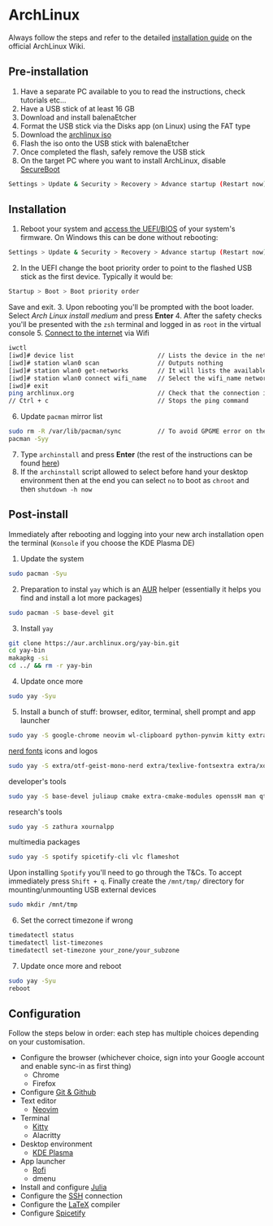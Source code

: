 # ArchLinux 

Always follow the steps and refer to the detailed [installation guide](https://wiki.archlinux.org/title/Installation_guide) on the official ArchLinux Wiki. 

## Pre-installation
1. Have a separate PC available to you to read the instructions, check tutorials etc...
2. Have a USB stick of at least 16 GB 
3. Download and install balenaEtcher
4. Format the USB stick via the Disks app (on Linux) using the FAT type
5. Download the [archlinux iso](https://archlinux.org/download/)
6. Flash the iso onto the USB stick with balenaEtcher
7. Once completed the flash, safely remove the USB stick
8. On the target PC where you want to install ArchLinux, disable [SecureBoot](https://wiki.archlinux.org/title/Unified_Extensible_Firmware_Interface/Secure_Boot#Disabling_Secure_Boot)
```bash
Settings > Update & Security > Recovery > Advance startup (Restart now) > Troubleshoot > Advanced options > UEFI Firmware settings (Restart)
```

## Installation
1. Reboot your system and [access the UEFI/BIOS](https://wiki.archlinux.org/title/Unified_Extensible_Firmware_Interface/Secure_Boot#Before_booting_the_OS) of your system's firmware. On Windows this can be done without rebooting: 
```bash
Settings > Update & Security > Recovery > Advance startup (Restart now) > Troubleshoot > Advanced options > UEFI Firmware settings (Restart)
```
2. In the UEFI change the boot priority order to point to the flashed USB stick as the first device. Typically it would be:
```bash
Startup > Boot > Boot priority order 
```
Save and exit.
3. Upon rebooting you'll be prompted with the boot loader. Select _Arch Linux install medium_ and press __Enter__
4. After the safety checks you'll be presented with the `zsh` terminal and logged in as `root` in the virtual console
5. [Connect to the internet](https://www.debugpoint.com/connect-wifi-terminal-linux/) via Wifi
```bash
iwctl
[iwd]# device list                       // Lists the device in the network manager
[iwd]# station wlan0 scan                // Outputs nothing 
[iwd]# station wlan0 get-networks        // It will lists the available wifi networks 
[iwd]# station wlan0 connect wifi_name   // Select the wifi_name network from the list (security type has to be psk) 
[iwd]# exit 
ping archlinux.org                       // Check that the connection is established
// Ctrl + c                              // Stops the ping command 
```
6. Update `pacman` mirror list
```bash
sudo rm -R /var/lib/pacman/sync          // To avoid GPGME error on the following command
pacman -Syy
```
7. Type `archinstall` and press __Enter__ (the rest of the instructions can be found [here](https://www.debugpoint.com/archinstall-guide/))
8. If the `archinstall` script allowed to select before hand your desktop environment then at the end you can select `no` to boot as `chroot` and then `shutdown -h now`

## Post-install
Immediately after rebooting and logging into your new arch installation open the terminal (`Konsole` if you choose the KDE Plasma DE)

1. Update the system
```bash
sudo pacman -Syu
```
2. Preparation to instal `yay` which is an [AUR](https://aur.archlinux.org/packages) helper (essentially it helps you find and install a lot more packages) 
```bash
sudo pacman -S base-devel git
```
3. Install `yay`
```bash
git clone https://aur.archlinux.org/yay-bin.git
cd yay-bin
makapkg -si
cd ../ && rm -r yay-bin
```
4. Update once more
```bash
sudo yay -Syu
```
5. Install a bunch of stuff: browser, editor, terminal, shell prompt and app launcher
```bash
sudo yay -S google-chrome neovim wl-clipboard python-pynvim kitty extra/starship rofi-wayland 
```
[nerd fonts](https://github.com/ryanoasis/nerd-fonts) icons and logos
```bash
sudo yay -S extra/otf-geist-mono-nerd extra/texlive-fontsextra extra/xorg-fonts-misc extra/freetype2 extra/adwaita-icon-theme extra/bdf-unifont aur/siji-git extra/ttf-linux-libertine 
```
developer's tools
```bash
sudo yay -S base-devel juliaup cmake extra-cmake-modules openssH man qt6-tools gparted ntfs-3g
```
research's tools
```bash
sudo yay -S zathura xournalpp 
```
multimedia packages
```bash
sudo yay -S spotify spicetify-cli vlc flameshot 
```
Upon installing `Spotify` you'll need to go through the T&Cs. To accept immediately press `Shift + q`. Finally create the `/mnt/tmp/` directory for mounting/unmounting USB external devices
```bash
sudo mkdir /mnt/tmp
```

6. Set the correct timezone if wrong
```bash
timedatectl status
timedatectl list-timezones 
timedatectl set-timezone your_zone/your_subzone 
```

7. Update once more and reboot
```bash
sudo yay -Syu
reboot
```

## Configuration
Follow the steps below in order: each step has multiple choices depending on your customisation.
- Configure the browser (whichever choice, sign into your Google account and enable sync-in as first thing)
  - Chrome
  - Firefox
- Configure [Git & Github](GitHub.md)
- Text editor
  - [Neovim](Neovim.md)
- Terminal
  - [Kitty](Kitty.md)
  - Alacritty
- Desktop environment
  - [KDE Plasma](KDEPlasma.md)
- App launcher
  - [Rofi](Rofi.md)
  - dmenu
- Install and configure [Julia](Julia.md)
- Configure the [SSH](SSH.md) connection
- Configure the [LaTeX](LaTeX.md) compiler
- Configure [Spicetify](Spicetify.md)
